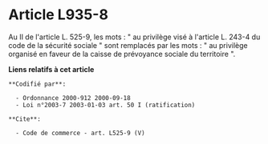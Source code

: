 # Article L935-8

Au II de l'article L. 525-9, les mots : " au privilège visé à l'article L. 243-4 du code de la sécurité sociale " sont
remplacés par les mots : " au privilège organisé en faveur de la caisse de prévoyance sociale du territoire ".

**Liens relatifs à cet article**

	**Codifié par**:

	  - Ordonnance 2000-912 2000-09-18
	  - Loi n°2003-7 2003-01-03 art. 50 I (ratification)

	**Cite**:

	  - Code de commerce - art. L525-9 (V)
